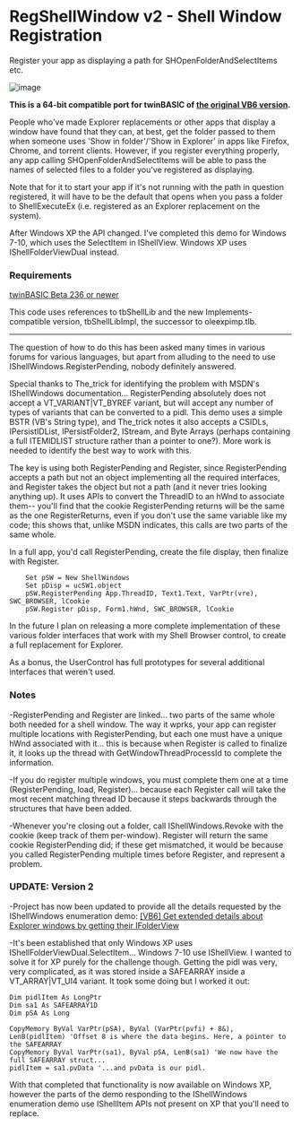 # RegShellWindow v2 - Shell Window Registration

Register your app as displaying a path for SHOpenFolderAndSelectItems etc.

![image](https://user-images.githubusercontent.com/7834493/213883166-746bb8a4-81b9-4869-8ada-0a9dbaacc12c.png)

**This is a 64-bit compatible port for twinBASIC of [the original VB6 version](https://www.vbforums.com/showthread.php?894889-VB6-Using-IShellWindows-to-register-for-SHOpenFolderAndSelectItems).**

People who've made Explorer replacements or other apps that display a window have found that they can, at best, get the folder passed to them when someone uses 'Show in folder'/'Show in Explorer' in apps like Firefox, Chrome, and torrent clients. However, if you register everything properly, any app calling SHOpenFolderAndSelectItems will be able to pass the names of selected files to a folder you've registered as displaying.

Note that for it to start your app if it's not running with the path in question registered, it will have to be the default that opens when you pass a folder to ShellExecuteEx (i.e. registered as an Explorer replacement on the system).

After Windows XP the API changed. I've completed this demo for Windows 7-10, which uses the SelectItem in IShellView. Windows XP uses IShellFolderViewDual instead.

### Requirements
[twinBASIC Beta 236 or newer](https://github.com/twinbasic/twinbasic/releases)

This code uses references to tbShellLib and the new Implements-compatible version, tbShellLibImpl, the successor to oleexpimp.tlb.

---

The question of how to do this has been asked many times in various forums for various languages, but apart from alluding to the need to use IShellWindows.RegisterPending, nobody definitely answered.

Special thanks to The_trick for identifying the problem with MSDN's IShellWindows documentation... RegisterPending absolutely does not accept a VT_VARIANT|VT_BYREF variant, but will accept any number of types of variants that can be converted to a pidl. This demo uses a simple BSTR (VB's String type), and The_trick notes it also accepts a CSIDLs, IPersistIDList, IPersistFolder2, IStream, and Byte Arrays (perhaps containing a full ITEMIDLIST structure rather than a pointer to one?). More work is needed to identify the best way to work with this.

The key is using both RegisterPending and Register, since RegisterPending accepts a path but not an object implementing all the required interfaces, and Register takes the object but not a path (and it never tries looking anything up). It uses APIs to convert the ThreadID to an hWnd to associate them-- you'll find that the cookie RegisterPending returns will be the same as the one RegisterReturns, even if you don't use the same variable like my code; this shows that, unlike MSDN indicates, this calls are two parts of the same whole.

In a full app, you'd call RegisterPending, create the file display, then finalize with Register.

```
    Set pSW = New ShellWindows
    Set pDisp = ucSW1.object
    pSW.RegisterPending App.ThreadID, Text1.Text, VarPtr(vre), SWC_BROWSER, lCookie
    pSW.Register pDisp, Form1.hWnd, SWC_BROWSER, lCookie
```

In the future I plan on releasing a more complete implementation of these various folder interfaces that work with my Shell Browser control, to create a full replacement for Explorer.

As a bonus, the UserControl has full prototypes for several additional interfaces that weren't used.

### Notes

-RegisterPending and Register are linked... two parts of the same whole both needed for a shell window. The way it wprks, your app can register multiple locations with RegisterPending, but each one must have a unique hWnd associated with it... this is because when Register is called to finalize it, it looks up the thread with GetWindowThreadProcessId to complete the information.

-If you do register multiple windows, you must complete them one at a time (RegisterPending, load, Register)... because each Register call will take the most recent matching thread ID because it steps backwards through the structures that have been added.

-Whenever you're closing out a folder, call IShellWindows.Revoke with the cookie (keep track of them per-window). Register will return the same cookie RegisterPending did; if these get mismatched, it would be because you called RegisterPending multiple times before Register, and represent a problem.

### UPDATE: Version 2
-Project has now been updated to provide all the details requested by the IShellWindows enumeration demo:
[[VB6] Get extended details about Explorer windows by getting their IFolderView](https://www.vbforums.com/showthread.php?818959-VB6-Get-extended-details-about-Explorer-windows-by-getting-their-IFolderView)

-It's been established that only Windows XP uses IShellFolderViewDual.SelectItem... Windows 7-10 use IShellView. I wanted to solve it for XP purely for the challenge though. Getting the pidl was very, very complicated, as it was stored inside a SAFEARRAY inside a VT_ARRAY|VT_UI4 variant. It took some doing but I worked it out:

```
Dim pidlItem As LongPtr
Dim sa1 As SAFEARRAY1D
Dim pSA As Long

CopyMemory ByVal VarPtr(pSA), ByVal (VarPtr(pvfi) + 8&), LenB(pidlItem) 'Offset 8 is where the data begins. Here, a pointer to the SAFEARRAY
CopyMemory ByVal VarPtr(sa1), ByVal pSA, LenB(sa1) 'We now have the full SAFEARRAY struct...
pidlItem = sa1.pvData '...and pvData is our pidl.
```

With that completed that functionality is now available on Windows XP, however the parts of the demo responding to the IShellWindows enumeration demo use IShellItem APIs not present on XP that you'll need to replace.
